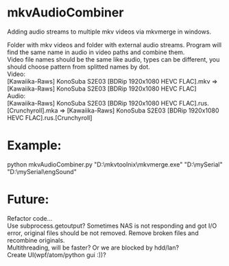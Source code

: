 # mkvAudioCombiner
Adding audio streams to multiple mkv videos via mkvmerge in windows.

Folder with mkv videos and folder with external audio streams. Program will find the same name in audio in video paths and combine them.  
Video file names should be the same like audio, types can be different, you should choose pattern from splitted names by dot.  
Video:  
[Kawaiika-Raws] KonoSuba S2E03 [BDRip 1920x1080 HEVC FLAC].mkv => [Kawaiika-Raws] KonoSuba S2E03 [BDRip 1920x1080 HEVC FLAC]  
Audio:  
[Kawaiika-Raws] KonoSuba S2E03 [BDRip 1920x1080 HEVC FLAC].rus.[Crunchyroll].mka => [Kawaiika-Raws] KonoSuba S2E03 [BDRip 1920x1080 HEVC FLAC].rus.[Crunchyroll]  

# Example:
python mkvAudioCombiner.py "D:\mkvtoolnix\mkvmerge.exe" "D:\mySerial" "D:\mySerial\engSound"  

# Future:
Refactor code...  
Use subprocess.getoutput? Sometimes NAS is not responding and got I/O error, original files should be not removed. Remove broken files and recombine originals.  
Multithreading, will be faster? Or we are blocked by hdd/lan?  
Create UI(wpf/atom/python gui :))?  
